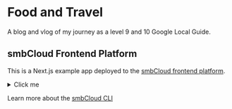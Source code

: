 # Food and Travel

A blog and vlog of my journey as a level 9 and 10 Google Local Guide.

## smbCloud Frontend Platform

This is a Next.js example app deployed to the [smbCloud frontend platform](https://smbcloud.xyz).


<details>
  <summary>Click me</summary>

  ![Demo](./screenshots/smb.gif)

</details>


Learn more about the [smbCloud CLI](https://smbcloud.xyz)